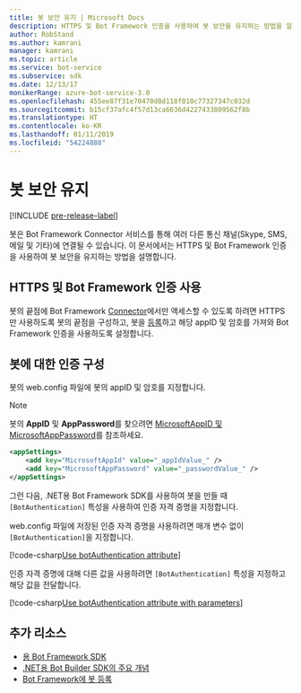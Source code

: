 ```yaml
---
title: 봇 보안 유지 | Microsoft Docs
description: HTTPS 및 Bot Framework 인증을 사용하여 봇 보안을 유지하는 방법을 알아봅니다.
author: RobStand
ms.author: kamrani
manager: kamrani
ms.topic: article
ms.service: bot-service
ms.subservice: sdk
ms.date: 12/13/17
monikerRange: azure-bot-service-3.0
ms.openlocfilehash: 455ee87f31e70470d8d118f010c77327347c032d
ms.sourcegitcommit: b15cf37afc4f57d13ca6636d4227433809562f8b
ms.translationtype: HT
ms.contentlocale: ko-KR
ms.lasthandoff: 01/11/2019
ms.locfileid: "54224888"
---
```

# <a name="secure-your-bot"></a>봇 보안 유지

[!INCLUDE [pre-release-label](../includes/pre-release-label-v3.md)]

봇은 Bot Framework Connector 서비스를 통해 여러 다른 통신 채널(Skype, SMS, 메일 및 기타)에 연결될 수 있습니다. 이 문서에서는 HTTPS 및 Bot Framework 인증을 사용하여 봇 보안을 유지하는 방법을 설명합니다.

## <a name="use-https-and-bot-framework-authentication"></a>HTTPS 및 Bot Framework 인증 사용

봇의 끝점에 Bot Framework [Connector](bot-builder-dotnet-concepts.md#connector)에서만 액세스할 수 있도록 하려면 HTTPS만 사용하도록 봇의 끝점을 구성하고, 봇을 [등록](~/bot-service-quickstart-registration.md)하고 해당 appID 및 암호를 가져와 Bot Framework 인증을 사용하도록 설정합니다. 

## <a name="configure-authentication-for-your-bot"></a>봇에 대한 인증 구성

봇의 web.config 파일에 봇의 appID 및 암호를 지정합니다. 

> [!NOTE]
> 봇의 **AppID** 및 **AppPassword**를 찾으려면 [MicrosoftAppID 및 MicrosoftAppPassword](~/bot-service-manage-overview.md#microsoftappid-and-microsoftapppassword)를 참조하세요.

```xml
<appSettings>
    <add key="MicrosoftAppId" value="_appIdValue_" />
    <add key="MicrosoftAppPassword" value="_passwordValue_" />
</appSettings>
```

그런 다음, .NET용 Bot Framework SDK를 사용하여 봇을 만들 때 `[BotAuthentication]` 특성을 사용하여 인증 자격 증명을 지정합니다. 

web.config 파일에 저장된 인증 자격 증명을 사용하려면 매개 변수 없이 `[BotAuthentication]`을 지정합니다.

[!code-csharp[Use botAuthentication attribute](../includes/code/dotnet-security.cs#attribute1)]

인증 자격 증명에 대해 다른 값을 사용하려면 `[BotAuthentication]` 특성을 지정하고 해당 값을 전달합니다.

[!code-csharp[Use botAuthentication attribute with parameters](../includes/code/dotnet-security.cs#attribute2)]

## <a name="additional-resources"></a>추가 리소스

- [용 Bot Framework SDK](bot-builder-dotnet-overview.md)
- [.NET용 Bot Builder SDK의 주요 개념](bot-builder-dotnet-concepts.md)
- [Bot Framework에 봇 등록](~/bot-service-quickstart-registration.md)
